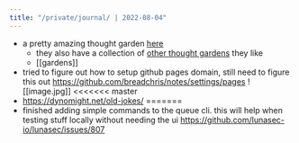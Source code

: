 ```yaml
---
title: "/private/journal/ | 2022-08-04"
---
```


- a pretty amazing thought garden [here](https://wiki.nikiv.dev/)
	- they also have a collection of [other thought gardens](other/wiki-workflow#similar-wikis-i-liked) they like
	- [[gardens]]
- tried to figure out how to setup github pages domain, still need to figure this out https://github.com/breadchris/notes/settings/pages
![[image.jpg]]
<<<<<<< master
- https://dynomight.net/old-jokes/
=======
- finished adding simple commands to the queue cli. this will help when testing stuff locally without needing the ui https://github.com/lunasec-io/lunasec/issues/807
